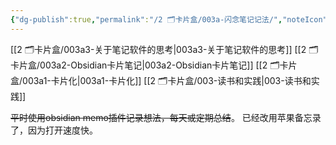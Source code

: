 ```yaml
---
{"dg-publish":true,"permalink":"/2 🗂️卡片盒/003a-闪念笔记记法/","noteIcon":"1","created":"2023-09-22T22:33:00","updated":"2024-10-04T09:22"}
---
```


[[2 🗂️卡片盒/003a3-关于笔记软件的思考\|003a3-关于笔记软件的思考]]
[[2 🗂️卡片盒/003a2-Obsidian卡片笔记\|003a2-Obsidian卡片笔记]]
[[2 🗂️卡片盒/003a1-卡片化\|003a1-卡片化]]
[[2 🗂️卡片盒/003-读书和实践\|003-读书和实践]]

~~平时使用obsidian memo插件记录想法，每天或定期总结~~。
已经改用苹果备忘录了，因为打开速度快。

